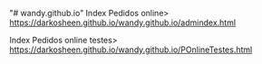 "# wandy.github.io" 
Index Pedidos online>  https://darkosheen.github.io/wandy.github.io/admindex.html

Index Pedidos online testes> https://darkosheen.github.io/wandy.github.io/POnlineTestes.html
